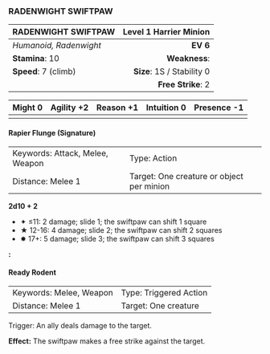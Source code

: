 ### RADENWIGHT SWIFTPAW

| RADENWIGHT SWIFTPAW    | **Level 1 Harrier Minion** |
| :--------------------- | -------------------------: |
| *Humanoid, Radenwight* |                   **EV 6** |
| **Stamina**: 10        |              **Weakness**: |
| **Speed**: 7 (climb)   | **Size**: 1S / Stability 0 |
|                        |         **Free Strike**: 2 |

| **Might** 0 | **Agility** +2 | **Reason** +1 | **Intuition** 0 | **Presence** -1 |
| ----------- | -------------- | ------------- | --------------- | --------------- |
|             |                |               |                 |                 |

#### Rapier Flunge (Signature)

|                                 |                                           |
| :------------------------------ | :---------------------------------------- |
| Keywords: Attack, Melee, Weapon | Type: Action                              |
| Distance: Melee 1               | Target: One creature or object per minion |

**2d10 + 2**

- ✦ ≤11: 2 damage; slide 1; the swiftpaw can shift 1 square
- ★ 12-16: 4 damage; slide 2; the swiftpaw can shift 2 squares
- ✸ 17+: 5 damage; slide 3; the swiftpaw can shift 3 squares

**:**

#### Ready Rodent

|                         |                        |
| :---------------------- | :--------------------- |
| Keywords: Melee, Weapon | Type: Triggered Action |
| Distance: Melee 1       | Target: One creature   |

Trigger: An ally deals damage to the target.

**Effect:** The swiftpaw makes a free strike against the target.
